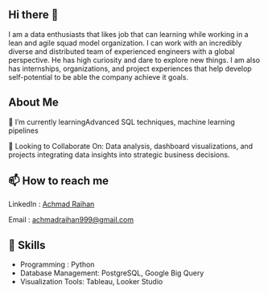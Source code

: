 ## Hi there 👋

I am a data enthusiasts that likes job that can learning while working in a lean and agile squad model organization. I can work with an incredibly diverse and distributed team of experienced engineers with a global perspective. He has high curiosity and dare to explore new things. I am also has internships, organizations, and project experiences that help develop self-potential to be able the company achieve it goals.

## About Me

🌱 I’m currently learningAdvanced SQL techniques, machine learning pipelines  

💞 Looking to Collaborate On: Data analysis, dashboard visualizations, and projects integrating data insights into strategic business decisions.

## 📫 How to reach me

LinkedIn : [Achmad Raihan](https://www.linkedin.com/in/achmad-raihan/)  

Email : achmadraihan999@gmail.com

## 🧰 Skills

- Programming : Python
- Database Management: PostgreSQL, Google Big Query
- Visualization Tools: Tableau, Looker Studio
<!--
**AchmadRaihan/AchmadRaihan** is a ✨ _special_ ✨ repository because its `README.md` (this file) appears on your GitHub profile.

Here are some ideas to get you started:

- 🔭 I’m currently working on ...
- 🌱 I’m currently learning ...
- 👯 I’m looking to collaborate on ...
- 🤔 I’m looking for help with ...
- 💬 Ask me about ...
- 📫 How to reach me: ...
- 😄 Pronouns: ...
- ⚡ Fun fact: ...
-->
